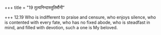 +++
title = "19 तुल्यनिन्दास्तुतिर्मौनी"

+++
12.19 Who is indifferent to praise and censure, who enjoys silence, who
is contented with every fate, who has no fixed abode, who is steadfast
in mind, and filled with devotion, such a one is My beloved.
